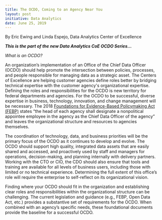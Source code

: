 ```yaml
---
title: The OCDO, Coming to an Agency Near You
layout: post
initiative: Data Analytics
date: June 25, 2019
---
```

By Eric Ewing and Linda Espejo, Data Analytics Center of Excellence

***This is the part of the new Data Analytics CoE OCDO Series...*** 

*What is an OCDO?*

An organization’s implementation of an Office of the Chief Data Officer (OCDO) should help promote the intersection 
between policies, processes, and people responsible for managing data as a strategic asset. The Centers of Excellence are 
helping customer agencies define roles better by bridging technical expertise with the customer agency's organizational 
expertise. Defining the roles and responsibilities for the OCDO is new territory for federal departments and agencies. 
For the OCDO to be successful, diverse expertise in business, technology, innovation, and change management will be necessary.
The 2018 <a href="https://www.congress.gov/bill/115th-congress/house-bill/4174/text">Foundations for Evidence-Based Policymaking Act (FEBP)</a> states “the head of each agency shall designate a nonpolitical 
appointee employee in the agency as the Chief Data Officer of the agency” and leaves the organizational structure and 
resources to agencies themselves.

The coordination of technology, data, and business priorities will be the primary focus of the OCDO as it continues to develop 
and evolve. The OCDO should support high quality, integrated data assets that are easily shared and accessed, and proactively 
used by staff and managers for operations, decision-making, and planning internally with delivery partners. Working with the 
CTO or CIO, the CDO should also ensure that tools and training are available for all levels of business users, including those 
with limited or no technical experience. Determining the full extent of this office’s role will require the enterprise to 
self-reflect on its organizational vision.

Finding where your OCDO should fit in the organization and establishing clear roles and responsibilities within the 
organizational structure can be challenging. The current legislation and guidance (e.g., FEBP, Open Data Act, etc.) provides 
a substantive set of requirements for the OCDO. When combined with an agency’s specific needs, these foundational documents 
provide the baseline for a successful OCDO.
